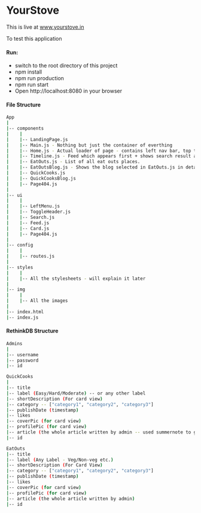 # YourStove

This is live at www.yourstove.in

To test this application

#### Run:

- switch to the root directory of this project
- npm install
- npm run production
- npm run start
- Open http://localhost:8080 in your browser

#### File Structure

```sh
App 
|
|-- components
|    |
|    |-- LandingPage.js
|    |-- Main.js - Nothing but just the container of everthing
|    |-- Home.js - Actual loader of page - contains left nav bar, top toggle bar, search area
|    |-- Timeline.js - Feed which appears first + shows search result accordingly
|    |-- EatOuts.js - List of all eat outs places.
|    |-- EatOutsBlog.js - Shows the blog selected in EatOuts.js in detail.
|    |-- QuickCooks.js
|    |-- QuickCooksBlog.js
|    |-- Page404.js
|
|-- ui
|    |
|    |-- LeftMenu.js
|    |-- ToggleHeader.js
|    |-- Search.js
|    |-- Feed.js
|    |-- Card.js
|    |-- Page404.js
|
|-- config
|    |
|    |-- routes.js
|
|-- styles
|    |
|    |-- All the stylesheets - will explain it later
|
|-- img
|    |
|    |-- All the images
|   
|-- index.html
|-- index.js
```

#### RethinkDB Structure 

```sh
Admins 
|
|-- username
|-- password
|-- id

QuickCooks
|
|-- title
|-- label (Easy/Hard/Moderate) -- or any other label
|-- shortDescription (For card view)
|-- category -- ["category1", "category2", "category3"]
|-- publishDate (timestamp)
|-- likes
|-- coverPic (for card view)
|-- profilePic (for card view)
|-- article (the whole article written by admin -- used summernote to generate html in admin view)
|-- id

EatOuts
|-- title
|-- label (Any Label - Veg/Non-veg etc.)
|-- shortDescription (For Card View)
|-- category -- ["category1", "category2", "category3"]
|-- publishDate (timestamp)
|-- likes
|-- coverPic (for card view)
|-- profilePic (for card view)
|-- article (the whole article written by admin)
|-- id
```

